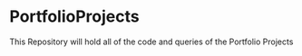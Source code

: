 # PortfolioProjects
This Repository will hold all of the code and queries of the Portfolio Projects

